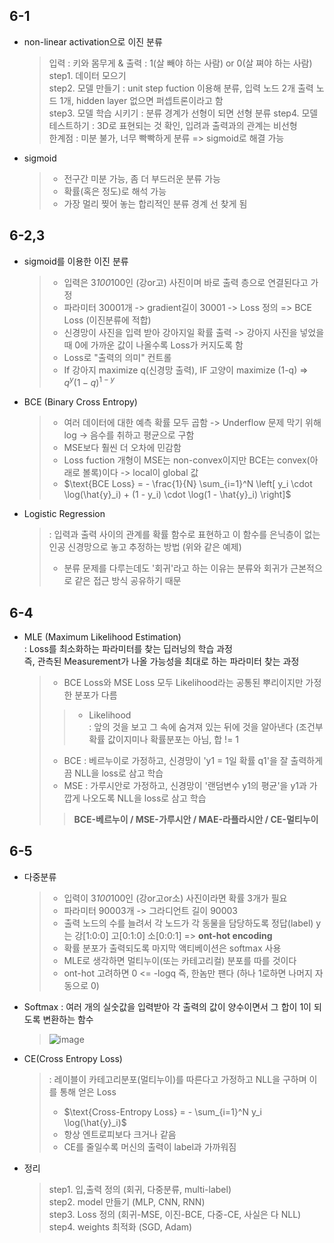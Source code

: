 ## 6-1
- non-linear activation으로 이진 분류
  > 입력 : 키와 몸무게 & 출력 : 1(살 빼야 하는 사람) or 0(살 쪄야 하는 사람) <br>
  > step1. 데이터 모으기 <br>
  > step2. 모델 만들기 : unit step fuction 이용해 분류, 입력 노드 2개 출력 노드 1개, hidden layer 없으면 퍼셉트론이라고 함 <br>
  > step3. 모델 학습 시키기 : 분류 경계가 선형이 되면 선형 분류
  > step4. 모델 테스트하기 : 3D로 표현되는 것 확인, 입려과 출력과의 관계는 비선형 <br>
  > 한계점 : 미분 불가, 너무 빡빡하게 분류 => sigmoid로 해결 가능
- sigmoid
  > - 전구간 미분 가능, 좀 더 부드러운 분류 가능
  > - 확률(혹은 정도)로 해석 가능
  > - 가장 멀리 찢어 놓는 합리적인 분류 경계 선 찾게 됨
## 6-2,3
- sigmoid를 이용한 이진 분류
  > - 입력은 3*100*100인 (강or고) 사진이며 바로 출력 층으로 연결된다고 가정 <br>
  > - 파라미터 30001개 -> gradient길이 30001 -> Loss 정의 => BCE Loss (이진분류에 적합)
  > - 신경망이 사진을 입력 받아 강아지일 확률 출력 -> 강아지 사진을 넣었을 때 0에 가까운 값이 나올수록 Loss가 커지도록 함 <br>
  > - Loss로 "출력의 의미" 컨트롤 <br>
  > - If 강아지 maximize q(신경망 출력), IF 고양이 maximize (1-q) => $q^y (1-q)^{1-y}$
- BCE (Binary Cross Entropy)
  > - 여러 데이터에 대한 예측 확률 모두 곱함 -> Underflow 문제 막기 위해 log -> 음수를 취하고 평균으로 구함
  > - MSE보다 훨씬 더 오차에 민감함
  > - Loss fuction 개형이 MSE는 non-convex이지만 BCE는 convex(아래로 볼록)이다 -> local이 global 값
  > - $\text{BCE Loss} = - \frac{1}{N} \sum_{i=1}^N \left[ y_i \cdot \log(\hat{y}_i) + (1 - y_i) \cdot \log(1 - \hat{y}_i) \right]$
- Logistic Regression
  > : 입력과 출력 사이의 관계를 확률 함수로 표현하고 이 함수를 은닉층이 없는 인공 신경망으로 놓고 추정하는 방법 (위와 같은 예제) <br>
  > + 분류 문제를 다루는데도 '회귀'라고 하는 이유는 분류와 회귀가 근본적으로 같은 접근 방식 공유하기 때문
## 6-4
- MLE (Maximum Likelihood Estimation) <br>
  : Loss를 최소화하는 파라미터를 찾는 딥러닝의 학습 과정 <br>
   즉, 관측된 Measurement가 나올 가능성을 최대로 하는 파라미터 찾는 과정 
  > - BCE Loss와 MSE Loss 모두 Likelihood라는 공통된 뿌리이지만 가정한 분포가 다름 <br>
  >> - Likelihood <br>
  >>  : 앞의 것을 보고 그 속에 숨겨져 있는 뒤에 것을 알아낸다 (조건부 확률 값이지미나 확률분포는 아님, 합 != 1
  > - BCE : 베르누이로 가정하고, 신경망이 'y1 = 1일 확률 q1'을 잘 출력하게끔 NLL을 loss로 삼고 학습
  > - MSE : 가루시안로 가정하고, 신경망이 '랜덤변수 y1의 평균'을 y1과 가깝게 나오도록 NLL을 loss로 삼고 학습
  >> **BCE-베르누이 / MSE-가루시안 / MAE-라플라시안 / CE-멀티누이**
## 6-5
- 다중분류
  > - 입력이 3*100*100인 (강or고or소) 사진이라면 확률 3개가 필요
  > - 파라미터 90003개 -> 그라디언트 길이 90003
  > - 출력 노드의 수를 늘려서 각 노드가 각 동물을 담당하도록 정답(label) y는 강[1:0:0] 고[0:1:0] 소[0:0:1] => **ont-hot encoding**
  > - 확률 분포가 출력되도록 마지막 액티베이션은 softmax 사용
  > - MLE로 생각하면 멀티누이(또는 카테고리컬) 분포를 따를 것이다
  > - ont-hot 고려하면 0 <= -logq 즉, 한놈만 팬다 (하나 1로하면 나머지 자동으로 0)
- Softmax
  : 여러 개의 실숫값을 입력받아 각 출력의 값이 양수이면서 그 합이 1이 되도록 변환하는 함수
  > ![image](https://github.com/user-attachments/assets/123b09df-8083-4f71-8174-acf225c7379c)
- CE(Cross Entropy Loss)
  > : 레이블이 카테고리분포(멀티누이)를 따른다고 가정하고 NLL을 구하며 이를 통해 얻은 Loss
  > - $\text{Cross-Entropy Loss} = - \sum_{i=1}^N y_i \log(\hat{y}_i)$
  > - 항상 엔트로피보다 크거나 같음
  > - CE를 줄일수록 머신의 출력이 label과 가까워짐
- 정리
  > step1. 입,출력 정의 (회귀, 다중분류, multi-label) <br>
  > step2. model 만들기 (MLP, CNN, RNN) <br>
  > step3. Loss 정의 (회귀-MSE, 이진-BCE, 다중-CE, 사실은 다 NLL) <br>
  > step4. weights 최적화 (SGD, Adam) 
 

